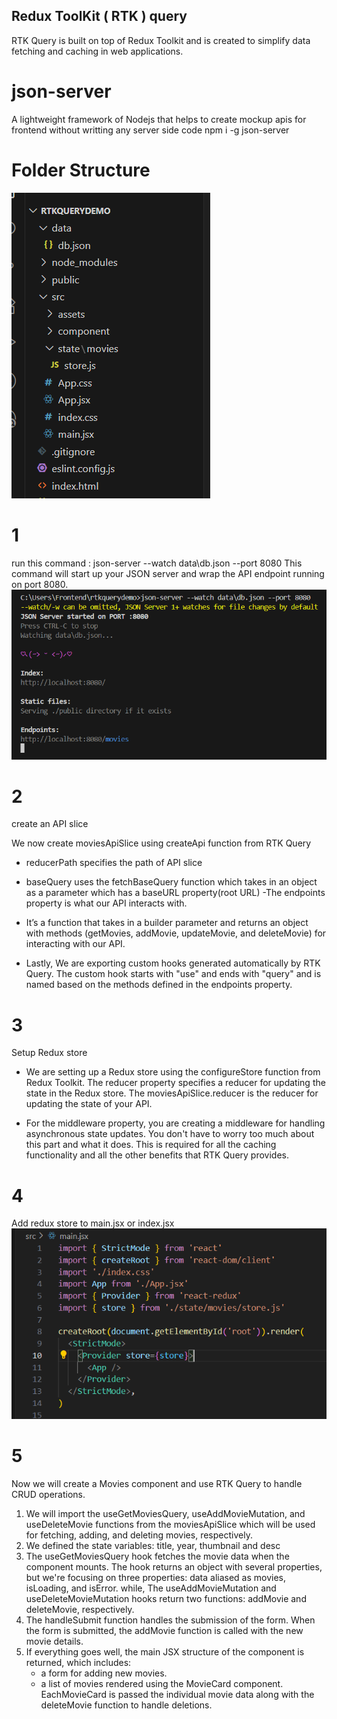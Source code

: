 ## Redux ToolKit ( RTK ) query
RTK Query is built on top of Redux Toolkit and is created to simplify data fetching and caching in web applications.

# json-server
A lightweight framework of Nodejs that helps to create mockup apis for frontend without writting any server side code
    npm i -g json-server

# Folder Structure
![alt text](image.png)

# 1
run this command : 
json-server --watch data\db.json --port 8080
This command will start up your JSON server and wrap the API endpoint running on port 8080. 
![alt text](image-1.png)

# 2
create an API slice

We now create moviesApiSlice using createApi function from RTK Query
- reducerPath specifies the path of API slice
- baseQuery uses the fetchBaseQuery function which takes in an object as a parameter which has a baseURL property(root URL)
-The endpoints property is what our API interacts with. 
- It’s a function that takes in a builder parameter and returns an object with methods (getMovies, addMovie, updateMovie, and deleteMovie) for interacting with our API.

- Lastly, We are exporting custom hooks generated automatically by RTK Query. 
The custom hook starts with "use" and ends with "query" and is named based on the methods defined in the endpoints property.

# 3
Setup Redux store
- We are setting up a Redux store using the configureStore function from Redux Toolkit. 
The reducer property specifies a reducer for updating the state in the Redux store. 
The moviesApiSlice.reducer is the reducer for updating the state of your API.

- For the middleware property, you are creating a middleware for handling asynchronous state updates. 
You don't have to worry too much about this part and what it does. 
This is required for all the caching functionality and all the other benefits that RTK Query provides.

# 4
Add redux store to main.jsx or index.jsx
![alt text](image-2.png)

# 5
Now we will create a Movies component and use RTK Query to handle CRUD operations.
1. We will import the useGetMoviesQuery, useAddMovieMutation, and useDeleteMovie functions from the moviesApiSlice which will be used for fetching, adding, and deleting movies, respectively.
2. We defined the state variables: title, year, thumbnail and desc
3. The useGetMoviesQuery hook fetches the movie data when the component mounts. The hook returns an object with several properties, but we're focusing on three properties: data aliased as movies, isLoading, and isError.
while,
The useAddMovieMutation and useDeleteMovieMutation hooks return two functions: addMovie and deleteMovie, respectively.
4. The handleSubmit function handles the submission of the form. When the form is submitted, the addMovie function is called with the new movie details.
5. If everything goes well, the main JSX structure of the component is returned, which includes:
    - a form for adding new movies.
    - a list of movies rendered using the MovieCard component. EachMovieCard is passed the individual movie data along with the deleteMovie function to handle deletions.